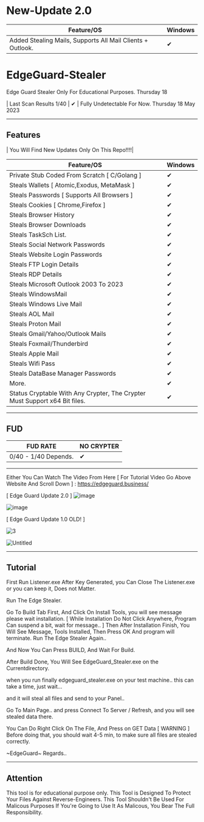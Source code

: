 # New-Update 2.0
| Feature/OS      | Windows | 
|-----------------|---------|
| Added Stealing Mails, Supports All Mail Clients + Outlook.| ✔ | 


# EdgeGuard-Stealer
Edge Guard Stealer Only For Educational Purposes. Thursday 18 


| Last Scan Results 1/40 | ✔ | Fully Undetectable For Now.  Thursday 18 May 2023

---

## Features
| You Will Find New Updates Only On This Repo!!!!| 

| Feature/OS      | Windows | 
|-----------------|---------|
| Private Stub Coded From Scratch [ C/Golang ] | ✔ | 
| Steals Wallets [ Atomic,Exodus, MetaMask ]  | ✔ | 
| Steals Passwords [ Supports All Browsers ] | ✔ | 
| Steals Cookies [ Chrome,Firefox ]   | ✔  | 
| Steals Browser History   | ✔ |
| Steals Browser Downloads   | ✔ | 
| Steals TaskSch List. | ✔ | 
| Steals Social Network Passwords | ✔ | 
| Steals Website Login Passwords | ✔ | 
| Steals FTP Login Details | ✔ | 
| Steals RDP Details | ✔ | 
| Steals Microsoft Outlook 2003 To 2023 | ✔ | 
| Steals WindowsMail | ✔ | 
| Steals Windows Live Mail | ✔ |
| Steals AOL Mail | ✔ |
| Steals Proton Mail | ✔ |
| Steals Gmail/Yahoo/Outlook Mails | ✔ |
| Steals Foxmail/Thunderbird | ✔ |
| Steals Apple Mail | ✔ |
| Steals Wifi Pass | ✔ |
| Steals DataBase Manager Passwords | ✔ |
| More.  | ✔ |
| Status Cryptable With Any Crypter, The Crypter Must Support x64 Bit files. | ✔       | ✔     | ✔     |


---


## FUD

| FUD RATE      | NO CRYPTER | 
|-----------------|---------|
| 0/40 - 1/40 Depends. | ✔ | 
---



Either You Can Watch The Video From Here [ For Tutorial Video Go Above Website And Scroll Down ] : 
https://edgeguard.business/



[ Edge Guard Update 2.0 ]
![image](https://github.com/EdgeGuardP/EdgeGuard-Stealer/assets/127977328/03de0e5f-fb7e-4ef9-a3da-ade4767e3909)

![image](https://github.com/EdgeGuardP/EdgeGuard-Stealer/assets/127977328/ed366766-6377-4a96-86d1-442d1d00d642)


[ Edge Guard Update 1.0 OLD! ]

![3](https://github.com/EdgeGuardP/EdgeGuard-Stealer/assets/127977328/795623c5-0119-48d1-bb1b-44daeec8a89f)

![Untitled](https://github.com/EdgeGuardP/EdgeGuard-Stealer/assets/127977328/d84c6ec1-e48e-47df-a0c2-18145a854cfc)





---

## Tutorial

First Run Listener.exe
After Key Generated, you Can Close The Listener.exe or you can keep it, Does not Matter.




Run The Edge Stealer.

Go To Build Tab First,  And Click On Install Tools, you will see message please wait installation.
[ While Installation Do Not Click Anywhere, Program Can suspend a bit, wait for message.. ]
Then After Installation Finish, You Will See Message, Tools Installed,  Then Press OK And program will terminate.
Run The Edge Stealer Again..

And Now You Can Press BUILD,  And Wait For Build.

After Build Done, You Will See EdgeGuard_Stealer.exe on the Currentdirectory.


when you run finally edgeguard_stealer.exe on your test machine..  this can take a time, just wait...

and it will steal all files and send to your Panel..

Go To Main Page..  and press Connect To Server / Refresh,  and you will see stealed data there.

You Can Do Right Click On The File, And Press on GET Data [ WARNING ]  Before doing that, you should wait 4-5 min, to make sure all
files are stealed correctly.

~EdgeGuard~  Regards..



---

## Attention

This tool is for educational purpose only.
This Tool is Designed To Protect Your Files Against Reverse-Engineers. This Tool Shouldn't Be Used For Malicous Purposes If You're Going to Use It As Malicous, You Bear The Full Responsibility.
